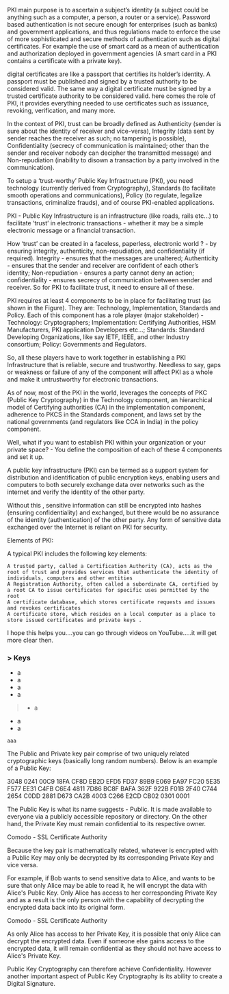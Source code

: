 PKI main purpose is to ascertain a subject’s identity (a subject could be anything such as a computer, a person, a router or a service). Password based authentication is not secure enough for enterprises (such as banks) and government applications, and thus regulations made to enforce the use of more sophisticated and secure methods of authentication such as digital certificates. For example the use of smart card as a mean of authentication and authorization deployed in government agencies (A smart card in a PKI contains a certificate with a private key).

digital certificates are like a passport that certifies its holder’s identity. A passport must be published and signed by a trusted authority to be considered valid. The same way a digital certificate must be signed by a trusted certificate authority to be considered valid. here comes the role of PKI, it provides everything needed to use certificates such as issuance, revoking, verification, and many more.


In the context of PKI, trust can be broadly defined as Authenticity (sender is sure about the identity of receiver and vice-versa), Integrity (data sent by sender reaches the receiver as such; no tampering is possible), Confidentiality (secrecy of communication is maintained; other than the sender and receiver nobody can decipher the transmitted message) and Non-repudiation (inability to disown a transaction by a party involved in the communication).

To setup a ‘trust-worthy’ Public Key Infrastructure (PKI), you need technology (currently derived from Cryptography), Standards (to facilitate smooth operations and communications), Policy (to regulate, legalize transactions, criminalize frauds), and of course PKI-enabled applications.


PKI - Public Key Infrastructure is an infrastructure (like roads, rails etc…) to facilitate ‘trust’ in electronic transactions - whether it may be a simple electronic message or a financial transaction.

How ‘trust’ can be created in a faceless, paperless, electronic world ? - by ensuring integrity, authenticity, non-repudiation, and confidentiality (if required). Integrity - ensures that the messages are unaltered; Authenticity - ensures that the sender and receiver are confident of each other’s identity; Non-repudiation - ensures a party cannot deny an action; confidentiality - ensures secrecy of communication between sender and receiver. So for PKI to facilitate trust, it need to ensure all of these.

PKI requires at least 4 components to be in place for facilitating trust (as shown in the Figure). They are: Technology, Implementation, Standards and Policy. Each of this component has a role player (major stakeholder) - Technology: Cryptographers; Implementation: Certifying Authorities, HSM Manufacturers, PKI application Developers etc…; Standards: Standard Developing Organizations, like say IETF, IEEE, and other Industry consortium; Policy: Governments and Regulators.

So, all these players have to work together in establishing a PKI Infrastructure that is reliable, secure and trustworthy. Needless to say, gaps or weakness or failure of any of the component will affect PKI as a whole and make it untrustworthy for electronic transactions.

As of now, most of the PKI in the world, leverages the concepts of PKC (Public Key Cryptography) in the Technology component, an hierarchical model of Certifying authorities (CA) in the implementation component, adherence to PKCS in the Standards component, and laws set by the national governments (and regulators like CCA in India) in the policy component.

Well, what if you want to establish PKI within your organization or your private space? - You define the composition of each of these 4 components and set it up.



A public key infrastructure (PKI) can be termed as a support system for distribution and identification of public encryption keys, enabling users and computers to both securely exchange data over networks such as the internet and verify the identity of the other party.

Without this , sensitive information can still be encrypted into hashes (ensuring confidentiality) and exchanged, but there would be no assurance of the identity (authentication) of the other party. Any form of sensitive data exchanged over the Internet is reliant on PKI for security.

Elements of PKI:

A typical PKI includes the following key elements:

    A trusted party, called a Certification Authority (CA), acts as the root of trust and provides services that authenticate the identity of individuals, computers and other entities
    A Registration Authority, often called a subordinate CA, certified by a root CA to issue certificates for specific uses permitted by the root
    A certificate database, which stores certificate requests and issues and revokes certificates
    A certificate store, which resides on a local computer as a place to store issued certificates and private keys .

I hope this helps you….you can go through videos on YouTube…..it will get more clear then.

### >  Keys


* a
* a
* a
* a
 > - a
- a
- a

``aaa ``


The Public and Private key pair comprise of two uniquely related cryptographic keys (basically long random numbers). Below is an example of a Public Key:

3048 0241 00C9 18FA CF8D EB2D EFD5 FD37 89B9 E069 EA97 FC20 5E35 F577 EE31 C4FB C6E4 4811 7D86 BC8F BAFA 362F 922B F01B 2F40 C744 2654 C0DD 2881 D673 CA2B 4003 C266 E2CD CB02 0301 0001

The Public Key is what its name suggests - Public. It is made available to everyone via a publicly accessible repository or directory. On the other hand, the Private Key must remain confidential to its respective owner.

Comodo - SSL Certificate Authority

Because the key pair is mathematically related, whatever is encrypted with a Public Key may only be decrypted by its corresponding Private Key and vice versa.

For example, if Bob wants to send sensitive data to Alice, and wants to be sure that only Alice may be able to read it, he will encrypt the data with Alice's Public Key. Only Alice has access to her corresponding Private Key and as a result is the only person with the capability of decrypting the encrypted data back into its original form.

Comodo - SSL Certificate Authority

As only Alice has access to her Private Key, it is possible that only Alice can decrypt the encrypted data. Even if someone else gains access to the encrypted data, it will remain confidential as they should not have access to Alice's Private Key.

Public Key Cryptography can therefore achieve Confidentiality. However another important aspect of Public Key Cryptography is its ability to create a Digital Signature.

